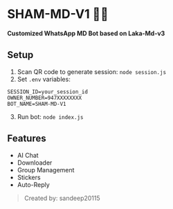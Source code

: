 
# SHAM-MD-V1 🤖🔥

**Customized WhatsApp MD Bot based on Laka-Md-v3**

## Setup

1. Scan QR code to generate session: `node session.js`
2. Set `.env` variables:

```
SESSION_ID=your_session_id
OWNER_NUMBER=947XXXXXXXX
BOT_NAME=SHAM-MD-V1
```

3. Run bot: `node index.js`

## Features

- AI Chat
- Downloader
- Group Management
- Stickers
- Auto-Reply

> Created by: sandeep20115
